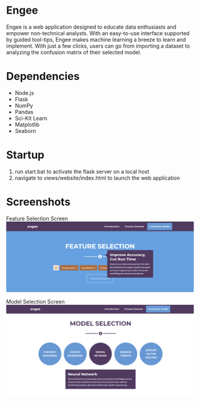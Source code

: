 # Engee

Engee is a web application designed to educate data enthusiasts and empower non-technical analysts. With an easy-to-use interface supported by guided tool-tips, Engee makes machine learning a breeze to learn and implement. With just a few clicks, users can go from importing a dataset to analyzing the confusion matrix of their selected model.

# Dependencies
* Node.js
* Flask
* NumPy
* Pandas
* Sci-Kit Learn
* Matplotlib
* Seaborn

# Startup
1. run start.bat to activate the flask server on a local host
2. navigate to views/website/index.html to launch the web application

# Screenshots
Feature Selection Screen
![Tooltip Screenshot](screenshots/tooltip.png)

Model Selection Screen
![Selection Screenshot](screenshots/selection.png)

